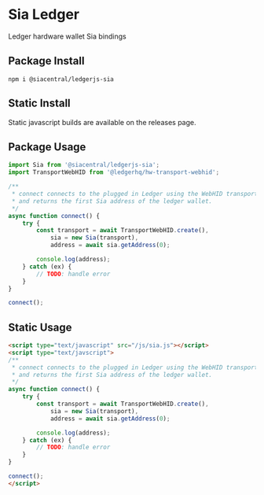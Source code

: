 # Sia Ledger

Ledger hardware wallet Sia bindings

## Package Install
```
npm i @siacentral/ledgerjs-sia
```

## Static Install
Static javascript builds are available on the releases page.

## Package Usage
```js
import Sia from '@siacentral/ledgerjs-sia';
import TransportWebHID from '@ledgerhq/hw-transport-webhid';

/**
 * connect connects to the plugged in Ledger using the WebHID transport
 * and returns the first Sia address of the ledger wallet.
 */
async function connect() {
	try {
		const transport = await TransportWebHID.create(),
			sia = new Sia(transport),
			address = await sia.getAddress(0);

		console.log(address);
	} catch (ex) {
		// TODO: handle error
	}
}

connect();
```

## Static Usage
```html
<script type="text/javascript" src="/js/sia.js"></script>
<script type="text/javscript">
/**
 * connect connects to the plugged in Ledger using the WebHID transport
 * and returns the first Sia address of the ledger wallet.
 */
async function connect() {
	try {
		const transport = await TransportWebHID.create(),
			sia = new Sia(transport),
			address = await sia.getAddress(0);

		console.log(address);
	} catch (ex) {
		// TODO: handle error
	}
}

connect();
</script>
```